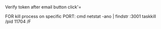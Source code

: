 Verify token after email button click'=

FOR kill process on specific PORT:
cmd
 netstat -ano | findstr :3001
 taskkill /pid 11704 /F
